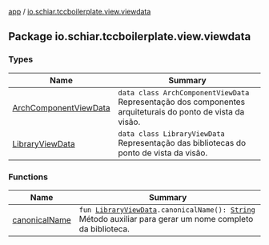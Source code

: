 [app](../index.md) / [io.schiar.tccboilerplate.view.viewdata](./index.md)

## Package io.schiar.tccboilerplate.view.viewdata

### Types

| Name | Summary |
|---|---|
| [ArchComponentViewData](-arch-component-view-data/index.md) | `data class ArchComponentViewData`<br>Representação dos componentes arquiteturais do ponto de vista da visão. |
| [LibraryViewData](-library-view-data/index.md) | `data class LibraryViewData`<br>Representação das bibliotecas do ponto de vista da visão. |

### Functions

| Name | Summary |
|---|---|
| [canonicalName](canonical-name.md) | `fun `[`LibraryViewData`](-library-view-data/index.md)`.canonicalName(): `[`String`](https://kotlinlang.org/api/latest/jvm/stdlib/kotlin/-string/index.html)<br>Método auxiliar para gerar um nome completo da biblioteca. |
